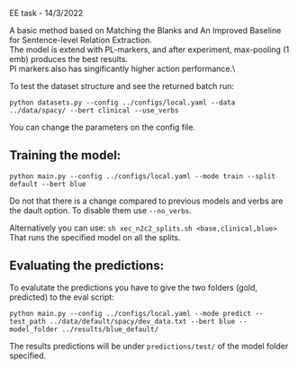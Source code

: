EE task - 14/3/2022

A basic method based on Matching the Blanks and An Improved Baseline for Sentence-level Relation Extraction.\
The model is extend with PL-markers, and after experiment, max-pooling (1 emb) produces the best results.\
Pl markers also has singificantly higher action performance.\

To test the dataset structure and see the returned batch run:
```
python datasets.py --config ../configs/local.yaml --data ../data/spacy/ --bert clinical --use_verbs 
```
You can change the parameters on the config file. 

## Training the model: 
```
python main.py --config ../configs/local.yaml --mode train --split default --bert blue 
```
Do not that there is a change compared to previous models and verbs are the dault option. To disable them use ```--no_verbs```.<br>

Alternatively you can use: 
```sh xec_n2c2_splits.sh <base,clinical,blue>```
That runs the specified model on all the splits.

## Evaluating the predictions:
To evalutate the predictions you have to give the two folders (gold, predicted) to the eval script:<br>
```
python main.py --config ../configs/local.yaml --mode predict --test_path ../data/default/spacy/dev_data.txt --bert blue --model_folder ../results/blue_default/
```
The results predictions will be under ```predictions/test/``` of the model folder specified.



